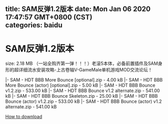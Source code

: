 
title: SAM反弹1.2版本
date: Mon Jan 06 2020 17:47:57 GMT+0800 (CST)    
categories: baidu
---

# SAM反弹1.2版本
size: 2.18 MB
 （一站全购齐第一弹！！！）老滚5本体，必备前置插件及SAM身形的超详细流水安装攻略-上古卷轴V-GameMale单机游戏MOD交流论坛！
 
|- SAM - HDT BBB More Bounce [optional].zip - 4.00 kB
|- SAM - HDT BBB More Bounce (actor) [optional].zip - 5.00 kB
|- SAM - HDT BBB Bounce v1.2.zip - 533.00 kB
|- SAM - HDT BBB Bounce v1.2 alternate.zip - 541.00 kB
|- SAM - HDT BBB Bounce Skeleton.zip - 25.00 kB
|- SAM - HDT BBB Bounce (actor) v1.2.zip - 533.00 kB
|- SAM - HDT BBB Bounce (actor) v1.2 alternate.zip - 541.00 kB

[How to download](https://bpcam.bemobtrk.com/go/2ceec3aa-1ca2-46d6-b9ff-aaa5c184517c?jno=4717)